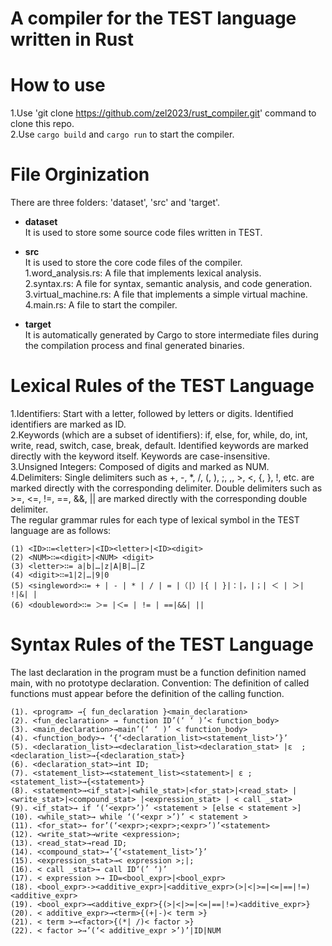 # A compiler for the TEST language written in Rust

# How to use
  1.Use 'git clone https://github.com/zel2023/rust_compiler.git' command to clone this repo.  
  2.Use `cargo build` and `cargo run` to  start the compiler.

# File Orginization  
  There are three folders: 'dataset', 'src' and 'target'.

  * **dataset**  
  It is used to store some source code files written in TEST.

  * **src**  
  It is used to store the core code files of the compiler.  
  1.word_analysis.rs: A file that implements lexical analysis.  
  2.syntax.rs: A file for syntax, semantic analysis, and code generation.  
  3.virtual_machine.rs: A file that implements a simple virtual machine.  
  4.main.rs: A file to start the compiler.  

  * **target**  
  It is automatically generated by Cargo to store intermediate files during the compilation process and final generated binaries.

# Lexical Rules of the TEST Language  
1.Identifiers: Start with a letter, followed by letters or digits. Identified identifiers are marked as ID.  
2.Keywords (which are a subset of identifiers): if, else, for, while, do, int, write, read, switch, case, break, default. Identified keywords are marked directly with the keyword itself. Keywords are case-insensitive.  
3.Unsigned Integers: Composed of digits and marked as NUM.  
4.Delimiters: Single delimiters such as +, -, *, /, (, ), ;, ,, >, <, {, }, !, etc. are marked directly with the corresponding delimiter. Double delimiters such as >=, <=, !=, ==, &&, || are marked directly with the corresponding double delimiter.  
The regular grammar rules for each type of lexical symbol in the TEST language are as follows:  

```
(1) <ID>∷=<letter>|<ID><letter>|<ID><digit>
(2) <NUM>∷=<digit>|<NUM> <digit>
(3) <letter>∷= a|b|…|z|A|B|…|Z
(4) <digit>∷=1|2|…|9|0
(5) <singleword>∷= + | - | * | / | = |（|）|{ | }|：|，|；| ＜ | ＞| !|&| |
(6) <doubleword>∷= ＞= |＜= | != | ==|&&| ||
```

# Syntax Rules of the TEST Language  
The last declaration in the program must be a function definition named main, with no prototype declaration. Convention: The definition of called functions must appear before the definition of the calling function.  
```
(1). <program> →{ fun_declaration }<main_declaration> 
(2). <fun_declaration> → function ID’(‘ ‘ )’< function_body> 
(3). <main_declaration>→main’(‘ ‘ )’ < function_body> 
(4). <function_body>→ ‘{‘<declaration_list><statement_list>’}’ 
(5). <declaration_list>→<declaration_list><declaration_stat> |ε  ; <declaration_list>→{<declaration_stat>} 
(6). <declaration_stat>→int ID; 
(7). <statement_list>→<statement_list><statement>| ε ;  <statement_list>→{<statement>} 
(8). <statement>→<if_stat>|<while_stat>|<for_stat>|<read_stat> |<write_stat>|<compound_stat> |<expression_stat> | < call _stat> 
(9). <if_stat>→ if ‘(‘<expr>’)’ <statement > [else < statement >] 
(10). <while_stat>→ while ‘(‘<expr >’)’ < statement > 
(11). <for_stat>→ for’(‘<expr>;<expr>;<expr>’)’<statement>
(12). <write_stat>→write <expression>; 
(13). <read_stat>→read ID; 
(14). <compound_stat>→’{‘<statement_list>’}’ 
(15). <expression_stat>→< expression >;|; 
(16). < call _stat>→ call ID‘(’ ‘)’ 
(17). < expression >→ ID=<bool_expr>|<bool_expr> 
(18). <bool_expr>-><additive_expr>|<additive_expr>(>|<|>=|<=|==|!=)<additive_expr> 
(19). <bool_expr>→<additive_expr>{(>|<|>=|<=|==|!=)<additive_expr>} 
(20). < additive_expr>→<term>{(+|-)< term >} 
(21). < term >→<factor>{(*| /)< factor >} 
(22). < factor >→’(‘< additive_expr >’)’|ID|NUM 

```

